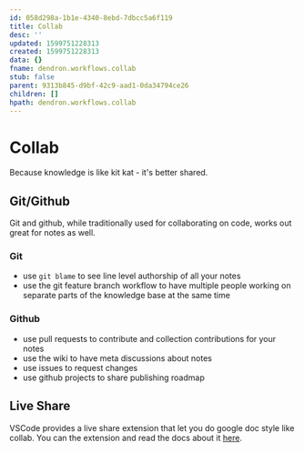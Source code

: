 ```yaml
---
id: 058d298a-1b1e-4340-8ebd-7dbcc5a6f119
title: Collab
desc: ''
updated: 1599751228313
created: 1599751228313
data: {}
fname: dendron.workflows.collab
stub: false
parent: 9313b845-d9bf-42c9-aad1-0da34794ce26
children: []
hpath: dendron.workflows.collab
---
```

# Collab

Because knowledge is like kit kat - it's better shared. 

## Git/Github

Git and github, while traditionally used for collaborating on code, works out great for notes as well. 

### Git

- use `git blame` to see line level authorship of all your notes
- use the git feature branch workflow to have multiple people working on separate parts of the knowledge base at the same time

### Github

- use pull requests to contribute and collection contributions for your notes
- use the wiki to have meta discussions about notes
- use issues to request changes
- use github projects to share publishing roadmap

## Live Share

VSCode provides a live share extension that let you do google doc style like collab. You can the extension and read the docs about it [here](https://visualstudio.microsoft.com/services/live-share/).
